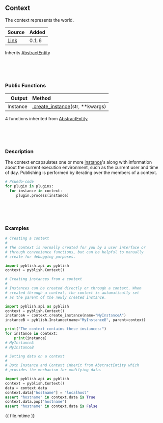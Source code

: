 ## Context

The context represents the world.

| Source     | Added
|------------|---------
|[Link][]    | 0.1.6

Inherits [AbstractEntity](AbstractEntity.md)

[Link]: https://github.com/pyblish/pyblish/blob/6e9bfce6254ea56411af857afa49423a57f7b425/pyblish/plugin.py#L542

<br>
<br>
<br>

### Public Functions

| Output        | Method                                                      |
|--------------:|:------------------------------------------------------------|
|       Instance| [.create_instance](Context.create_instance.md)(str, **kwargs)

4 functions inherited from [AbstractEntity](AbstractEntity.md)

<br>
<br>
<br>

### Description

The context encapsulates one or more [Instance](Instance.md)'s along with information about the current execution environment, such as the current user and time of day. Publishing is performed by iterating over the members of a context.

```python
# Psuedo-code
for plugin in plugins:
  for instance in context:
     plugin.process(instance)
```

<br>
<br>
<br>

### Examples

```python
# Creating a context
#
# The context is normally created for you by a user interface or
# through convenience functions, but can be helpful to manually
# create for debugging purposes.

import pyblish.api as pyblish
context = pyblish.Context()
```

```python
# Creating instances from a context
#
# Instances can be created directly or through a context. When
# created through a context, the context is automatically set
# as the parent of the newly created instance.

import pyblish.api as pyblish
context = pyblish.Context()
instanceA = context.create_instance(name="MyInstanceA")
instanceB = pyblish.Instance(name="MyInstanceB", parent=context)

print("The context contains these instances:")
for instance in context:
    print(instance)
# MyInstanceA
# MyInstanceB
```

```python
# Setting data on a context
# 
# Both Instance and Context inherit from AbstractEntity which
# provides the mechanism for modifying data.

import pyblish.api as pyblish
context = pyblish.Context()
data = context.data
context.data["hostname"] = "localhost"
assert "hostname" in context.data is True
context.data.pop("hostname")
assert "hostname" in context.data is False
```

<div class="modified-date">{{ file.mtime }}</div>